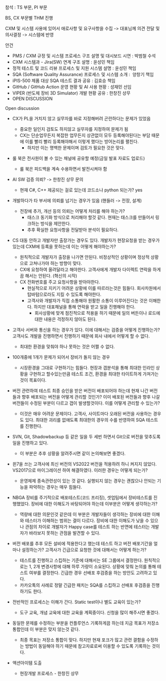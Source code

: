 참석 : TS 부문, PI 부문

BS, CX 부문별 THM 진행

CXM 및 시스템 사용에 있어서 애로사항 및 요구사항을 수집
-> 대표님께 의견 전달 및 의사결정
-> 시스템에 반영

안건
- PMS / CXM 규정 및 시스템 프로세스 구조 설명 및 대시보드 시연 : 박범철 수석
- CXM 시스템과 - Jira(SW) 연계 구조 설명 : 윤성민 책임
- 정적 테스트 및 코드 리뷰 프로세스 및 지원 시스템 설명 : 윤성민 책임
- SQA (Software Quality Assurance) 프로세스 및 시스템 소개 :  양창기 책임 
- iPIS-500 제품 대상 SQA 테스트 결과 공유 : 김효승 책임
- GitHub / GitHub Action 운영 현황 및 AI 사용 현황 : 성재민 선임
- VIPER (반도체 장비 3D Simulator) 개발 현황 공유 : 한창진 상무
- OPEN DISCUSSION

Open discussion
- CX가 PL을 거치지 않고 실무자를 바로 지정해버려 곤란하다는 문제가 있었음
	- 중요한 일인지 검토도 하지않고 실무자를 지정하여 문제가 됨
	- CX는 단순업무든지 복잡한 업무든지 상관없이 모두 등록해야된다는 부담 때문에 이를 빨리 빨리 등록해야해서 이렇게 했다는 방어논리를 펼친다.
		- 하지만 이는 명백한 문제이며 검토가 필요한 것은 맞다.
- 룰 북은 전사원이 볼 수 있는 채널에 공유할 예정(금일 발표 자료도 업로드)
	- 룰 북은 피드백을 계속 수용하면서 발전시켜야 함
- AI SW 검증 의뢰? -> 한창진 상무 문의
	- 현재 C#, C++ 제공되는 걸로 있는데 코드소나 python 되는가? yes
- 개발하다가 타 부서에 의뢰를 넘기는 경우가 있음 (핸들러 -> 전장, 설계)
	- 전장에 추가, 개선 등의 의뢰는 어떻게 처리를 해야 하는가?
		- 태스크 동기화 방식으로 처리해야 할것 같다. 현재는 태스크를 만들어서 링크하는 방식을 제안한다. 
		- 추후 확실한 요청사항을 전달받아 분석이 필요하다.
- CS 대동 안하고 개발자만 출장가는 경우도 있다. 개발자가 현장요청을 받는 경우가 있는데 CXM에 등록을 못하는데 이는 어떻게 해야하는가?
	- 원칙적으로 개발자가 출장을 나가면 안된다. 비정상적인 상황이며 정상적 상황으로 고쳐나가야 하는 방향이 맞다.
	- CX에 요청하여 올려달라고 해야한다. 고객사에게 개발자 다이렉트 연락을 하게끔 해서는 안된다. (혁신의 시작)
	- CX 전화번호를 주고 요청사항을 받아야한다.
		- 현실적으로 지키기 어려운 상황에 이를 따르라는것은 힘들다. 회사차원에서 탑바텀으로라도 지킬 수 있도록 해야한다.
		- 고객사와 개발자가 직접 소통해야 원활한 소통이 이루어진다는 것은 이해한다. 하지만 대표채널을 통해 연락을 받고 일을 진행해야 한다.
			- 회사상황에 맞게 점진적으로 적용을 하기 때문에 일의 버든이나 로드에 대한 내용은 걱정하지 않아도 된다.
- 고객사 서버와 통신을 하는 경우가 있다. 이에 대해서는 검증을 어떻게 진행하는가? 고객사도 개발을 진행하면서 진행하기 때문에 회사 내에서 어떻게 할 수 없다.
	- 최대한 환경을 맞춰야 하나 못하는 것은 어쩔 수 없다.
- 100개중에 1개가 문제가 되어서 장비가 돌지 않는 경우
	- 시장환경을 그대로 구현하기는 힘들다. 현장과 갭분석을 통해 최대한 인라인 상황을 구현하고 할수있는만큼 테스트 조건, 환경을 최대한 타이트하게 가져가는 것이 목표이다.
- 버전 관련하여 테스트 최종 승인을 받은 버전이 배포되어야 하는데 현재 나간 버전들과 향후 배포되는 버전을 어떻게 관리할 것인가? 이미 배포된 버전들과 향후 나갈 버전들이 수정된 부분이 다르고 갭이 발생할것이다. 이를 어떻게 관리할 수 있는가?
	- 이것은 매우 어려운 문제이다. 고객사, 사이트마다 오래된 버전을 사용하는 경우도 있다. 최대한 괴리를 없애도록 최대한의 경우의 수를 반영하여 SQA 테스트를 진행한다.
- SVN, Git, Shadowbackup 등 같은 일을 두 세번 하면서 Git으로 버전을 맞추도록 일을 진행하고 있다.
	- 이 부분은 추후 상황을 알려주시면 같이 논의해보면 좋겠다.
- 윈7을 쓰는 고객사에 최신 버전의 VS2022 버전을 적용하려 하니 켜지지 않았다. VS2017으로 마이그레이션 하여 해결하였다. 이러한 경우는 어떻게 되는가?
	- 운영체제 종속관련성이 있는 것 같다. 실행되지 않는 경우는 괜찮으나 안되는 기능을 파악하는 경우는 매우 힘들다. 
- NBGA 장비를 주기적으로 배포테스트(코드 프리징), 셋업팀에서 장비테스트를 진행했었다. 장비에 대한 이해도가 바탕되어야 하는데 이부분은 어떻게 생각하는가?
	- 역량에 대한 의문인것 같은데 이 부분은 개발자들이 생각하는 장비에 대한 이해와 테스터가 이해하는 범위는 결이 다르다. 장비에 대한 이해도가 낮을 수 있으나 관점의 차이로 개발자가 Happy case를 테스트 하는 반면에 테스터는 개발자가 바라보지 못하는 관점을 발견할 수 있다.
- 버전 배포를 추후 모든 설비에 적용한다고 했는데 테스트 하고 버전 배포기간을 얼마나 설정하는가? 고객사가 긴급으로 요청한 것에 대해서는 어떻게 하는가?
	- 테스트를 진행하고 스킵하는 기준에 대해서는 SE 그룹에서 결정한다. 원칙적으로는 1, 2개 변경사항에 대해 하루 가량이 소요된다. 상황에 맞춰 논의를 통해 테스트 여부를 결정한다. 긴급한 경우 선배포 후검증을 하는 방안도 고려하고 있다.
	- 카카오톡의 사례로 정말 긴급한 패치는 SQA를 스킵하고 선배포 후검증을 진행하기도 한다.
- 전반적인 프로세스는 이해가 간다. Static test이나 별도 교육이 있는가?
	- 도구 교육, 개념 교육에 대한 교육을 계획중이다. 신청을 많이 해주시면 좋겠다.
- 동일한 문제를 수정하는 부분을 컨플루언스 기록하게끔 하는데 지금 목표가 저장소 통합인데 이 부분은 맞지 않는것 같다.
	- 최종 목표는 저장소 통합이 맞다. 하지만 현재 포크가 많고 관련 결함을 수정하는 방법이 동일해야 하기 때문에 참고자료로써 이용할 수 있도록 기록하는 것이다.

- 액션아이템 도출
	- 현장개발 프로세스 - 한창진 상무